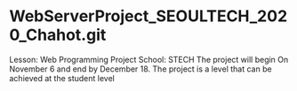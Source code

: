 # WebServerProject_SEOULTECH_2020_Chahot.git
Lesson: Web Programming Project
School: STECH 
The project will begin On November 6 and end by December 18.
The project is a level that can be achieved at the student level
